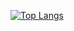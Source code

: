 [![Top Langs](https://github-readme-stats-eight-xi-93.vercel.app/api/top-langs/?username=shujiejune&card_width=300&size_weight=1&count_weight=0&langs_count=8&layout=compact&theme=solarized-light&hide=html,css,ejs,shaderlab,hlsl)](https://github.com/shujiejune/github-readme-stats)

<!--
**shujiejune/shujiejune** is a ✨ _special_ ✨ repository because its `README.md` (this file) appears on your GitHub profile.

Here are some ideas to get you started:

- 🔭 I’m currently working on ...
- 🌱 I’m currently learning ...
- 👯 I’m looking to collaborate on ...
- 🤔 I’m looking for help with ...
- 💬 Ask me about ...
- 📫 How to reach me: ...
- 😄 Pronouns: ...
- ⚡ Fun fact: ...
-->
